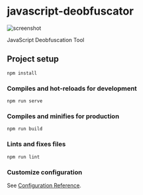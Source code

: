 # javascript-deobfuscator
![screenshot](https://i.gyazo.com/cc25e38d9a2fb036a7be9415a0c1c51d.png)

JavaScript Deobfuscation Tool

## Project setup
```
npm install
```

### Compiles and hot-reloads for development
```
npm run serve
```

### Compiles and minifies for production
```
npm run build
```

### Lints and fixes files
```
npm run lint
```

### Customize configuration
See [Configuration Reference](https://cli.vuejs.org/config/).
